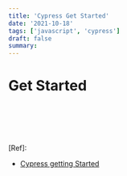 ```yaml
---
title: 'Cypress Get Started'
date: '2021-10-18'
tags: ['javascript', 'cypress']
draft: false
summary:
---
```


# Get Started

<br />

<br /><br />

[Ref]:

- [Cypress getting Started](https://docs.cypress.io/guides/getting-started/installing-cypress)

<br /><br /><br />
